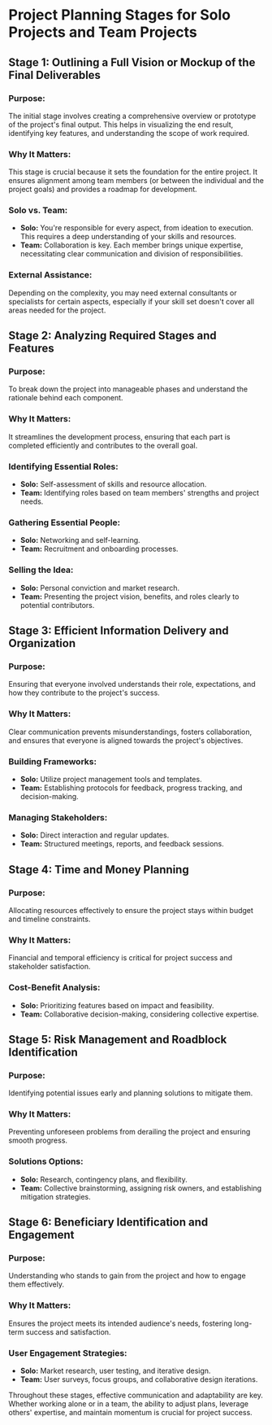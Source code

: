 # Project Planning Stages for Solo Projects and Team Projects

## Stage 1: Outlining a Full Vision or Mockup of the Final Deliverables
### Purpose:
The initial stage involves creating a comprehensive overview or prototype of the project's final output. This helps in visualizing the end result, identifying key features, and understanding the scope of work required.

### Why It Matters:
This stage is crucial because it sets the foundation for the entire project. It ensures alignment among team members (or between the individual and the project goals) and provides a roadmap for development.

### Solo vs. Team:
- **Solo:** You're responsible for every aspect, from ideation to execution. This requires a deep understanding of your skills and resources.
- **Team:** Collaboration is key. Each member brings unique expertise, necessitating clear communication and division of responsibilities.

### External Assistance:
Depending on the complexity, you may need external consultants or specialists for certain aspects, especially if your skill set doesn't cover all areas needed for the project.

## Stage 2: Analyzing Required Stages and Features
### Purpose:
To break down the project into manageable phases and understand the rationale behind each component.

### Why It Matters:
It streamlines the development process, ensuring that each part is completed efficiently and contributes to the overall goal.

### Identifying Essential Roles:
- **Solo:** Self-assessment of skills and resource allocation.
- **Team:** Identifying roles based on team members' strengths and project needs.

### Gathering Essential People:
- **Solo:** Networking and self-learning.
- **Team:** Recruitment and onboarding processes.

### Selling the Idea:
- **Solo:** Personal conviction and market research.
- **Team:** Presenting the project vision, benefits, and roles clearly to potential contributors.

## Stage 3: Efficient Information Delivery and Organization
### Purpose:
Ensuring that everyone involved understands their role, expectations, and how they contribute to the project's success.

### Why It Matters:
Clear communication prevents misunderstandings, fosters collaboration, and ensures that everyone is aligned towards the project's objectives.

### Building Frameworks:
- **Solo:** Utilize project management tools and templates.
- **Team:** Establishing protocols for feedback, progress tracking, and decision-making.

### Managing Stakeholders:
- **Solo:** Direct interaction and regular updates.
- **Team:** Structured meetings, reports, and feedback sessions.

## Stage 4: Time and Money Planning
### Purpose:
Allocating resources effectively to ensure the project stays within budget and timeline constraints.

### Why It Matters:
Financial and temporal efficiency is critical for project success and stakeholder satisfaction.

### Cost-Benefit Analysis:
- **Solo:** Prioritizing features based on impact and feasibility.
- **Team:** Collaborative decision-making, considering collective expertise.

## Stage 5: Risk Management and Roadblock Identification
### Purpose:
Identifying potential issues early and planning solutions to mitigate them.

### Why It Matters:
Preventing unforeseen problems from derailing the project and ensuring smooth progress.

### Solutions Options:
- **Solo:** Research, contingency plans, and flexibility.
- **Team:** Collective brainstorming, assigning risk owners, and establishing mitigation strategies.

## Stage 6: Beneficiary Identification and Engagement
### Purpose:
Understanding who stands to gain from the project and how to engage them effectively.

### Why It Matters:
Ensures the project meets its intended audience's needs, fostering long-term success and satisfaction.

### User Engagement Strategies:
- **Solo:** Market research, user testing, and iterative design.
- **Team:** User surveys, focus groups, and collaborative design iterations.

Throughout these stages, effective communication and adaptability are key. Whether working alone or in a team, the ability to adjust plans, leverage others' expertise, and maintain momentum is crucial for project success.
